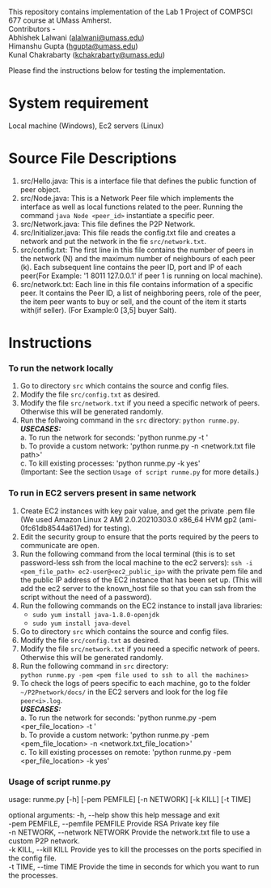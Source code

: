 This repository contains implementation of the Lab 1 Project of COMPSCI 677 course at UMass Amherst. <br>
Contributors - <br>
Abhishek Lalwani (alalwani@umass.edu) <br>
Himanshu Gupta (hgupta@umass.edu) <br>
Kunal Chakrabarty (kchakrabarty@umass.edu) <br>

Please find the instructions below for testing the implementation.

# System requirement

Local machine (Windows),
Ec2 servers (Linux)

# Source File Descriptions
 
 1. src/Hello.java: This is a interface file that defines the public function of peer object.
 2. src/Node.java: This is a Network Peer file which implements the interface as well as local functions related to the peer. Running the command `java Node <peer_id>` instantiate a specific peer.
 3. src/Network.java: This file defines the P2P Network.  
 4. src/Initializer.java: This file reads the config.txt file and creates a network and put the network in the fie `src/network.txt`.
 5. src/config.txt: The first line in this file contains the number of peers in the network (N) and the maximum number of neighbours of each peer (k). Each subsequent line contains the peer ID, port and IP of each peer(For Example: '1 8011 127.0.0.1' if peer 1 is running on local machine).
 6. src/network.txt: Each line in this file contains information of a specific peer. It contains the Peer ID, a list of neighboring peers, role of the peer, the item peer wants to buy or sell, and the count of the item it starts with(if seller). (For Example:0 [3,5] buyer Salt).

# Instructions 

### To run the network locally

1.  Go to directory `src` which contains the source and config files.
2.  Modify the file `src/config.txt` as desired. 
3. Modify the file `src/network.txt` if you need a specific network of peers. Otherwise this will be generated randomly.
4. Run the follwoing command in the `src` directory:
   `python runme.py`.  
**_USECASES:_**  
a. To run the network for <T> seconds: 'python runme.py -t <T>'  
b. To provide a custom network: 'python runme.py -n <network.txt file path>'  
c. To kill existing processes: 'python runme.py -k yes'  
(Important: See the section `Usage of script runme.py` for more details.) 

### To run in EC2 servers present in same network

1. Create EC2 instances with key pair value, and get the private .pem file (We used Amazon Linux 2 AMI 2.0.20210303.0 x86_64 HVM gp2 (ami-0fc61db8544a617ed) for testing).
2. Edit the security group to ensure that the ports required by the peers to communicate are open.
3. Run the following command from the local terminal (this is to set password-less ssh from the local machine to the ec2 servers):
    `ssh -i <pem_file_path> ec2-user@<ec2_public_ip>` with the private pem file and the public IP address of the EC2 instance that has been set up. (This will add the ec2 server to the known_host file so that you can ssh from the script without the need of a password).
4. Run the following commands on the EC2 instance to install java libraries:
   + `sudo yum install java-1.8.0-openjdk`
   + `sudo yum install java-devel`
5. Go to directory `src` which contains the source and config files.
6. Modify the file `src/config.txt` as desired.
7. Modify the file `src/network.txt` if you need a specific network of peers. Otherwise this will be generated randomly.
8. Run the following command in `src` directory:   
   `python runme.py -pem <pem file used to ssh to all the machines>`
9. To check the logs of peers specific to each machine, go to the folder `~/P2Pnetwork/docs/` in the EC2 servers and look for the log file `peer<i>.log`.  
**_USECASES:_**  
a. To run the network for <T> seconds: 'python runme.py -pem <per_file_location> -t <T>'  
b. To provide a custom network: 'python runme.py -pem <pem_file_location> -n <network.txt_file_location>'  
c. To kill existing processes on remote: 'python runme.py -pem <per_file_location> -k yes'  

### Usage of script runme.py 
usage: runme.py [-h] [-pem PEMFILE] [-n NETWORK] [-k KILL] [-t TIME]

optional arguments:
  -h, --help            show this help message and exit  
  -pem PEMFILE, --pemfile PEMFILE Provide RSA Private key file  
  -n NETWORK, --network NETWORK Provide the network.txt file to use a custom P2P network.  
  -k KILL, --kill KILL  Provide yes to kill the processes on the ports specified in the config file.  
  -t TIME, --time TIME  Provide the time in seconds for which you want to run the processes.  

 
